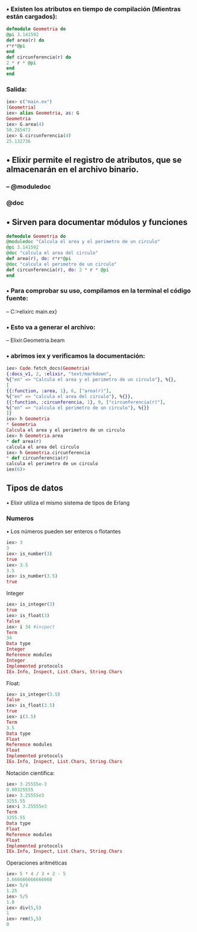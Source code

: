 ### • Existen los atributos en tiempo de compilación (Mientras están cargados):
```.ex
defmodule Geometria do
@pi 3.141592
def area(r) do
r*r*@pi
end
def circunferencia(r) do
2 * r * @pi
end
end
```
### Salida:
```.ex
iex> c("main.ex")
[Geometria]
iex> alias Geometria, as: G
Geometria
iex> G.area(4)
50.265472
iex> G.circunferencia(4)
25.132736
```
## • Elixir permite el registro de atributos, que se almacenarán en el archivo binario.
### – @moduledoc 
###  @doc
## • Sirven para documentar módulos y funciones
```.ex
defmodule Geometria do
@moduledoc "Calcula el area y el perimetro de un circulo"
@pi 3.141592
@doc "calcula el area del circulo"
def area(r), do: r*r*@pi
@doc "calcula el perimetro de un circulo"
def circunferencia(r), do: 2 * r * @pi
end
```
### • Para comprobar su uso, compilamos en la terminal el código fuente:
– C:>elixirc main.ex}
### • Esto va a generar el archivo:
– Elixir.Geometria.beam
### • abrimos iex y verificamos la documentación:
```.ex
iex> Code.fetch_docs(Geometria)
{:docs_v1, 2, :elixir, "text/markdown",
%{"en" => "Calcula el area y el perimetro de un circulo"}, %{},
[
{{:function, :area, 1}, 6, ["area(r)"],
%{"en" => "calcula el area del circulo"}, %{}},
{{:function, :circunferencia, 1}, 9, ["circunferencia(r)"],
%{"en" => "calcula el perimetro de un circulo"}, %{}}
]}
iex> h Geometria
* Geometria
Calcula el area y el perimetro de un circulo
iex> h Geometria.area
* def area(r)
calcula el area del circulo
iex> h Geometria.circunferencia
* def circunferencia(r)
calcula el perimetro de un circulo
iex(6)>
```
## Tipos de datos
• Elixir utiliza el mismo sistema de tipos de Erlang
### Numeros
• Los números pueden ser enteros o flotantes
```.ex
iex> 3
3
iex> is_number(3)
true
iex> 3.5
3.5
iex> is_number(3.5)
true
```
Integer
```.ex
iex> is_integer(3)
true
iex> is_float(3)
false
iex> i 34 #inspect
Term
34
Data type
Integer
Reference modules
Integer
Implemented protocols
IEx.Info, Inspect, List.Chars, String.Chars
```
Float:
```.ex
iex> is_integer(3.5)
false
iex> is_float(3.5)
true
iex> i(3.5)
Term
3.5
Data type
Float
Reference modules
Float
Implemented protocols
IEx.Info, Inspect, List.Chars, String.Chars
```
Notación científica:
```.ex
iex> 3.25555e-3
0.00325555
iex> 3.25555e3
3255.55
iex>i 3.25555e3
Term
3255.55
Data type
Float
Reference modules
Float
Implemented protocols
IEx.Info, Inspect, List.Chars, String.Chars
```
Operaciones aritméticas
```.ex
iex> 5 * 4 / 3 + 2 - 5
3.666666666666668
iex> 5/4
1.25
iex> 5/5
1.0
iex> div(5,5)
1
iex> rem(5,5)
0
